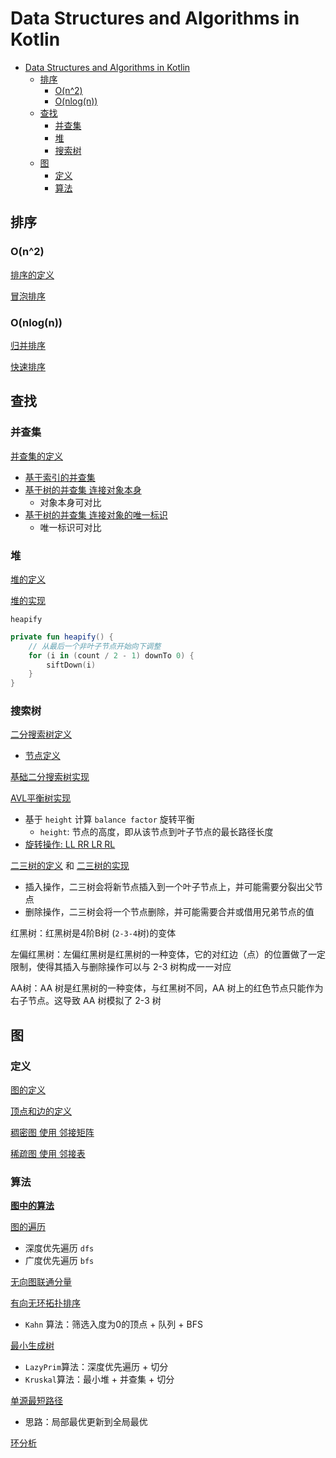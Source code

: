 # Data Structures and Algorithms in Kotlin

<!-- TOC -->
* [Data Structures and Algorithms in Kotlin](#data-structures-and-algorithms-in-kotlin)
  * [排序](#排序)
    * [O(n^2)](#on2)
    * [O(nlog(n))](#onlogn)
  * [查找](#查找)
    * [并查集](#并查集)
    * [堆](#堆)
    * [搜索树](#搜索树)
  * [图](#图)
    * [定义](#定义)
    * [算法](#算法)
<!-- TOC -->

## 排序

### O(n^2)

[排序的定义](src/main/kotlin/io/intellij/dsa/sort/Sort.kt)

[冒泡排序](src/main/kotlin/io/intellij/dsa/sort/impl/BubbleSort.kt)

### O(nlog(n))

[归并排序](src/main/kotlin/io/intellij/dsa/sort/impl/MergeSort.kt)

[快速排序](src/main/kotlin/io/intellij/dsa/sort/impl/QuickSort.kt)

## 查找

### 并查集

[并查集的定义](src/main/kotlin/io/intellij/dsa/uf/UnionFind.kt)

- [基于索引的并查集](src/main/kotlin/io/intellij/dsa/uf/IndexedUnionFind.kt)
- [基于树的并查集 连接对象本身](src/main/kotlin/io/intellij/dsa/uf/TreeUnionFind.kt)
  - 对象本身可对比
- [基于树的并查集 连接对象的唯一标识](src/main/kotlin/io/intellij/dsa/uf/TreeIdUnionFind.kt)
  - 唯一标识可对比

### 堆

[堆的定义](src/main/kotlin/io/intellij/dsa/tree/heap/Heap.kt)

[堆的实现](src/main/kotlin/io/intellij/dsa/tree/heap/HeapImpl.kt)

`heapify`

```kotlin
private fun heapify() {
    // 从最后一个非叶子节点开始向下调整
    for (i in (count / 2 - 1) downTo 0) {
        siftDown(i)
    }
}
```

### 搜索树

[二分搜索树定义](src/main/kotlin/io/intellij/dsa/tree/bst/BST.kt)

- [节点定义](src/main/kotlin/io/intellij/dsa/tree/bst/BSTNode.kt)

[基础二分搜索树实现](src/main/kotlin/io/intellij/dsa/tree/bst/BasicBST.kt)

[AVL平衡树实现](src/main/kotlin/io/intellij/dsa/tree/bst/AVLTree.kt)

- 基于 `height` 计算 `balance factor` 旋转平衡
  - `height`: 节点的高度，即从该节点到叶子节点的最长路径长度
- [旋转操作: LL RR LR RL](src/main/kotlin/io/intellij/dsa/tree/bst/AVLRotate.kt)

[二三树的定义](src/main/kotlin/io/intellij/dsa/tree/twothree/TTTree.kt)
和 [二三树的实现](src/main/kotlin/io/intellij/dsa/tree/twothree/TTTreeImpl.kt)

- 插入操作，二三树会将新节点插入到一个叶子节点上，并可能需要分裂出父节点
- 删除操作，二三树会将一个节点删除，并可能需要合并或借用兄弟节点的值

红黑树：红黑树是4阶B树 (`2-3-4`树)的变体

左偏红黑树：左偏红黑树是红黑树的一种变体，它的对红边（点）的位置做了一定限制，使得其插入与删除操作可以与 2-3 树构成一一对应

AA树：AA 树是红黑树的一种变体，与红黑树不同，AA 树上的红色节点只能作为右子节点。这导致 AA 树模拟了 2-3 树

## 图

### 定义

[图的定义](src/main/kotlin/io/intellij/dsa/graph/Graph.kt)

[顶点和边的定义](src/main/kotlin/io/intellij/dsa/graph/VertexEdge.kt)

[稠密图 使用 邻接矩阵](src/main/kotlin/io/intellij/dsa/graph/impl/DenseGraph.kt)

[稀疏图 使用 邻接表](src/main/kotlin/io/intellij/dsa/graph/impl/SparseGraph.kt)

### 算法

**[图中的算法](src/main/kotlin/io/intellij/dsa/graph/compute)**

[图的遍历](src/main/kotlin/io/intellij/dsa/graph/compute/Traverse.kt)

- 深度优先遍历 `dfs`
- 广度优先遍历 `bfs`

[无向图联通分量](src/main/kotlin/io/intellij/dsa/graph/compute/Components.kt)

[有向无环拓扑排序](src/main/kotlin/io/intellij/dsa/graph/compute/TopoSort.kt)

- `Kahn` 算法：筛选入度为0的顶点 + 队列 + BFS

[最小生成树](src/main/kotlin/io/intellij/dsa/graph/compute/Mst.kt)

- `LazyPrim`算法：深度优先遍历 + 切分
- `Kruskal`算法：最小堆 + 并查集 + 切分

[单源最短路径](src/main/kotlin/io/intellij/dsa/graph/compute/Dijkstra.kt)

- 思路：局部最优更新到全局最优

[环分析](src/main/kotlin/io/intellij/dsa/graph/compute/CycleAnalyzer.kt)
